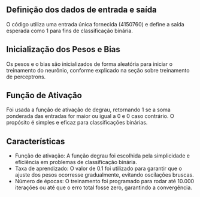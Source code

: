 ## Definição dos dados de entrada e saída
O código utiliza uma entrada única fornecida (4150760) e define a saída esperada como 1 para fins de classificação binária.

## Inicialização dos Pesos e Bias
Os pesos e o bias são inicializados de forma aleatória para iniciar o treinamento do neurônio, conforme explicado na seção sobre treinamento de perceptrons.

## Função de Ativação
Foi usada a função de ativação de degrau, retornando 1 se a soma ponderada das entradas for maior ou igual a 0 e 0 caso contrário. O propósito é simples e eficaz para classificações binárias.

## Características

- Função de ativação: A função degrau foi escolhida pela simplicidade e eficiência em problemas de classificação binária.
- Taxa de aprendizado: O valor de 0.1 foi utilizado para garantir que o ajuste dos pesos ocorresse gradualmente, evitando oscilações bruscas.
- Número de épocas: O treinamento foi programado para rodar até 10.000 iterações ou até que o erro total fosse zero, garantindo a convergência.
